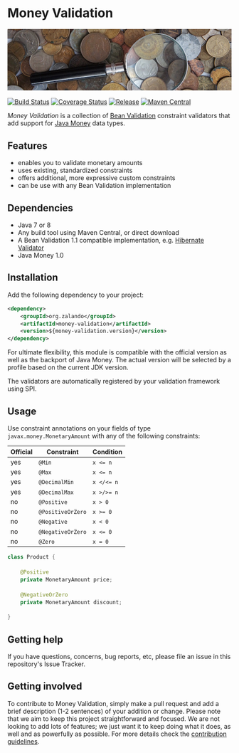 # Money Validation

[![Money magnifier](docs/money-validation.jpg)](https://pixabay.com/en/coins-handful-russia-ruble-kopek-650779/)

[![Build Status](https://img.shields.io/travis/zalando/money-validation.svg)](https://travis-ci.org/zalando/money-validation)
[![Coverage Status](https://img.shields.io/coveralls/zalando/money-validation.svg)](https://coveralls.io/r/zalando/money-validation)
[![Release](https://img.shields.io/github/release/zalando/money-validation.svg)](https://github.com/zalando/money-validation/releases)
[![Maven Central](https://img.shields.io/maven-central/v/org.zalando/money-validation.svg)](https://maven-badges.herokuapp.com/maven-central/org.zalando/money-validation)

*Money Validation* is a collection of [Bean Validation](http://beanvalidation.org/) constraint validators that add
support for [Java Money](https://github.com/JavaMoney/jsr354-api) data types.

## Features

- enables you to validate monetary amounts
- uses existing, standardized constraints
- offers additional, more expressive custom constraints
- can be use with any Bean Validation implementation

## Dependencies

- Java 7 or 8
- Any build tool using Maven Central, or direct download
- A Bean Validation 1.1 compatible implementation, e.g. [Hibernate Validator](http://hibernate.org/validator)
- Java Money 1.0

## Installation

Add the following dependency to your project:

```xml
<dependency>
    <groupId>org.zalando</groupId>
    <artifactId>money-validation</artifactId>
    <version>${money-validation.version}</version>
</dependency>
```

For ultimate flexibility, this module is compatible with the official version as well as the backport of Java Money.
The actual version will be selected by a profile based on the current JDK version.

The validators are automatically registered by your validation framework using SPI.

## Usage

Use constraint annotations on your fields of type `javax.money.MonetaryAmount` with any of the following constraints:

| Official | Constraint        | Condition  |
|----------|-------------------|------------|
| yes      | `@Min`            | `x <= n`   |
| yes      | `@Max`            | `x <= n`   |
| yes      | `@DecimalMin`     | `x </<= n` |
| yes      | `@DecimalMax`     | `x >/>= n` |
| no       | `@Positive`       | `x > 0`    |
| no       | `@PositiveOrZero` | `x >= 0`   |
| no       | `@Negative`       | `x < 0`    |
| no       | `@NegativeOrZero` | `x <= 0`   |
| no       | `@Zero`           | `x = 0`    |

```java
class Product {

    @Positive
    private MonetaryAmount price;
    
    @NegativeOrZero
    private MonetaryAmount discount;
        
}
```

## Getting help

If you have questions, concerns, bug reports, etc, please file an issue in this repository's Issue Tracker.

## Getting involved

To contribute to Money Validation, simply make a pull request and add a brief description (1-2 sentences) of your
addition or change. Please note that we aim to keep this project straightforward and focused. We are not looking to add
lots of features; we just want it to keep doing what it does, as well and as powerfully as possible. For more details
check the [contribution guidelines](CONTRIBUTING.md).

